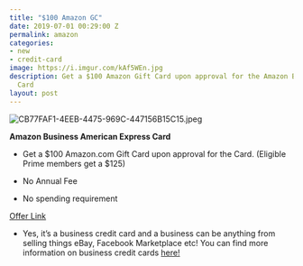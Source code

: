 ```yaml
---
title: "$100 Amazon GC"
date: 2019-07-01 00:29:00 Z
permalink: amazon
categories:
- new
- credit-card
image: https://i.imgur.com/kAf5WEn.jpg
description: Get a $100 Amazon Gift Card upon approval for the Amazon Business Credit
  Card
layout: post
---
```


![CB77FAF1-4EEB-4475-969C-447156B15C15.jpeg](/uploads/CB77FAF1-4EEB-4475-969C-447156B15C15.jpeg)

**Amazon Business American Express Card**

* Get a $100 Amazon.com Gift Card upon approval for the Card. (Eligible Prime members get a $125)

* No Annual Fee

* No spending requirement

[Offer Link](http://refer.amex.us/JENNIWzjpn?XLINK=MYCP)

* Yes, it’s a business credit card and a business can be anything from selling things eBay, Facebook Marketplace etc! You can find more information on business credit cards [here!](https://www.reddit.com/r/churning/wiki/index#wiki_how_to_get_a_business_card_without_a_business.3F)